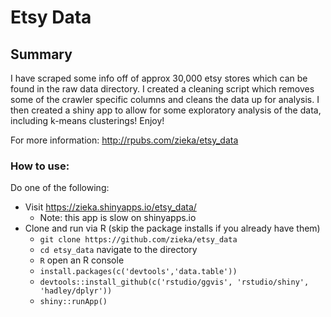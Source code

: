 # Etsy Data

## Summary
I have scraped some info off of approx 30,000 etsy stores which can be found in the raw data directory.
I created a cleaning script which removes some of the crawler specific columns and cleans the data up for analysis.
I then created a shiny app to allow for some exploratory analysis of the data, including k-means clusterings!
Enjoy!

For more information: http://rpubs.com/zieka/etsy_data
### How to use:
Do one of the following:

* Visit https://zieka.shinyapps.io/etsy_data/
    - Note: this app is slow on shinyapps.io
* Clone and run via R (skip the package installs if you already have them)
    - `git clone https://github.com/zieka/etsy_data`
    - `cd etsy_data` navigate to the directory
    - `R` open an R console
    - `install.packages(c('devtools','data.table'))` 
    - `devtools::install_github(c('rstudio/ggvis', 'rstudio/shiny', 'hadley/dplyr'))`
    - `shiny::runApp()`
